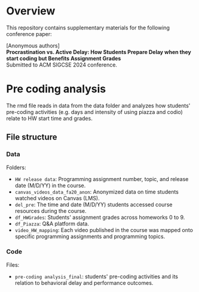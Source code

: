 # Overview

This repository contains supplementary materials for the following conference paper:

[Anonymous authors]\
**Procrastination vs. Active Delay: How Students Prepare Delay when they start coding but Benefits Assignment Grades**\
Submitted to ACM SIGCSE 2024 conference.

# Pre coding analysis
The rmd file reads in data from the data folder and analyzes how students' pre-coding activities (e.g. days and intensity of using piazza and codio) relate to HW start time and grades.

## File structure

### Data

Folders:

* `HW release data`: Programming assignment number, topic, and release date (M/D/YY) in the course.
* `canvas_videos_data_fa20_anon`: Anonymized data on time students watched videos on Canvas (LMS). 
* `del_pre`: The time and date (M/D/YY) students accessed course resources during the course.
* `df_HWGrades`: Students' assignment grades across homeworks 0 to 9.
* `df_Piazza`: Q&A platform data.
* `video_HW_mapping`: Each video published in the course was mapped onto specific programming assignments and programming topics.


### Code

Files:

* `pre-coding analysis_final`: students' pre-coding activities and its relation to behavioral delay and performance outcomes.
